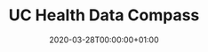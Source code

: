 ---
title: "UC Health Data Compass"
subtitle: ""
summary: "Health Data Campus"
owners:
  - organisation: "U of Colorado Anschutz Medical Campus"
    lead: "Lisa Schilling"
    alternate: ""
country: "USA"
source_type: "10 hospitals and lots of ambulatory practices"
omop: "CDM v5.3"
dbms: "Google BigQuery"
patient_count: "6m "
has_covid: "y"
first_time: "Yes"
data_history: "?2020"
references: [""]

authors: 
    - "Lisa Schilling"
    - ""
tags: []
categories: ["dataset"]
date: 2020-03-28T00:00:00+01:00
lastmod: 2020-03-28T00:00:00+01:00
featured: false
draft: false

links:
    - icon: globe
      icon_pack: fas
      name: More information
      url: ""
image:
      placement: 1
      caption: ""
      focal_point: ""
      preview_only: false
      alt_text: ""
projects: []
---